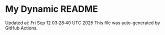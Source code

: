 # My Dynamic README
Updated at: Fri Sep 12 03:28:40 UTC 2025
This file was auto-generated by GitHub Actions.
